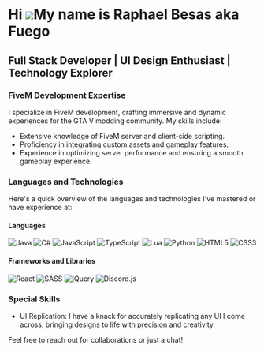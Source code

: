Hi ![](https://user-images.githubusercontent.com/18350557/176309783-0785949b-9127-417c-8b55-ab5a4333674e.gif)My name is Raphael Besas aka Fuego
============================================================================================================================================

## Full Stack Developer | UI Design Enthusiast | Technology Explorer

### FiveM Development Expertise
I specialize in FiveM development, crafting immersive and dynamic experiences for the GTA V modding community. My skills include:

- Extensive knowledge of FiveM server and client-side scripting.
- Proficiency in integrating custom assets and gameplay features.
- Experience in optimizing server performance and ensuring a smooth gameplay experience.

### Languages and Technologies
Here's a quick overview of the languages and technologies I've mastered or have experience at:

#### Languages
![Java](https://img.shields.io/badge/-Java-007396?style=flat&logo=java)
![C#](https://img.shields.io/badge/-C%23-239120?style=flat&logo=c-sharp)
![JavaScript](https://img.shields.io/badge/-JavaScript-F7DF1E?style=flat&logo=javascript)
![TypeScript](https://img.shields.io/badge/-TypeScript-3178C6?style=flat&logo=typescript)
![Lua](https://img.shields.io/badge/-Lua-2C2D72?style=flat&logo=lua)
![Python](https://img.shields.io/badge/-Python-3776AB?style=flat&logo=python)
![HTML5](https://img.shields.io/badge/-HTML5-E34F26?style=flat&logo=html5)
![CSS3](https://img.shields.io/badge/-CSS3-1572B6?style=flat&logo=css3)

#### Frameworks and Libraries
![React](https://img.shields.io/badge/-React-61DAFB?style=flat&logo=react)
![SASS](https://img.shields.io/badge/-SASS-CC6699?style=flat&logo=sass)
![jQuery](https://img.shields.io/badge/-jQuery-0769AD?style=flat&logo=jquery)
![Discord.js](https://img.shields.io/badge/-Discord.js-5865F2?style=flat&logo=discord)

### Special Skills
- UI Replication: I have a knack for accurately replicating any UI I come across, bringing designs to life with precision and creativity.

Feel free to reach out for collaborations or just a chat!
